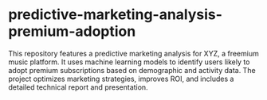 # predictive-marketing-analysis-premium-adoption
This repository features a predictive marketing analysis for XYZ, a freemium music platform. It uses machine learning models to identify users likely to adopt premium subscriptions based on demographic and activity data. The project optimizes marketing strategies, improves ROI, and includes a detailed technical report and presentation.
